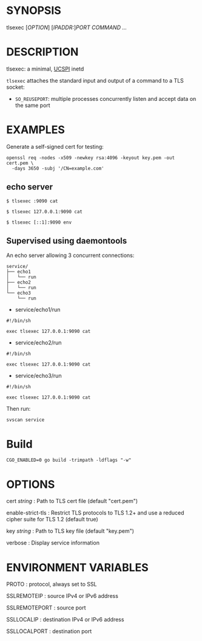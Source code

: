 # SYNOPSIS

tlsexec [*OPTION*] [*IPADDR:*]*PORT* *COMMAND* *...*

# DESCRIPTION

tlsexec: a minimal, [UCSPI](https://jdebp.uk/FGA/UCSPI.html) inetd

`tlsexec` attaches the standard input and output of a command to a
TLS socket:

* `SO_REUSEPORT`: multiple processes concurrently listen and accept data
  on the same port

# EXAMPLES

Generate a self-signed cert for testing:

    openssl req -nodes -x509 -newkey rsa:4096 -keyout key.pem -out cert.pem \
      -days 3650 -subj '/CN=example.com'

## echo server

```
$ tlsexec :9090 cat

$ tlsexec 127.0.0.1:9090 cat

$ tlsexec [::1]:9090 env
```

## Supervised using daemontools

An echo server allowing 3 concurrent connections:

    service/
    ├── echo1
    │   └── run
    ├── echo2
    │   └── run
    └── echo3
        └── run

*  service/echo1/run

```
#!/bin/sh

exec tlsexec 127.0.0.1:9090 cat
```

* service/echo2/run

```
#!/bin/sh

exec tlsexec 127.0.0.1:9090 cat
```

* service/echo3/run

```
#!/bin/sh

exec tlsexec 127.0.0.1:9090 cat
```

Then run:

    svscan service

# Build

    CGO_ENABLED=0 go build -trimpath -ldflags "-w"

# OPTIONS

cert *string*
: Path to TLS cert file (default "cert.pem")

enable-strict-tls
: Restrict TLS protocols to TLS 1.2+ and use a reduced cipher suite for
  TLS 1.2 (default true)

key *string*
: Path to TLS key file (default "key.pem")

verbose
: Display service information

# ENVIRONMENT VARIABLES

PROTO
: protocol, always set to SSL

SSLREMOTEIP
: source IPv4 or IPv6 address

SSLREMOTEPORT
: source port

SSLLOCALIP
: destination IPv4 or IPv6 address

SSLLOCALPORT
: destination port
